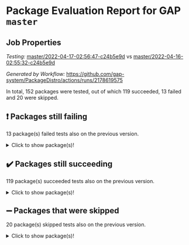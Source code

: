 # Package Evaluation Report for GAP `master`

## Job Properties

*Testing:* [master/2022-04-17-02:56:47-c24b5e9d](https://github.com/gap-system/PackageDistro/blob/data/reports/master/2022-04-17-02:56:47-c24b5e9d) vs [master/2022-04-16-02:55:32-c24b5e9d](https://github.com/gap-system/PackageDistro/blob/data/reports/master/2022-04-16-02:55:32-c24b5e9d)

*Generated by Workflow:* https://github.com/gap-system/PackageDistro/actions/runs/2178619575

In total, 152 packages were tested, out of which 119 succeeded, 13 failed and 20 were skipped.

## :exclamation: Packages still failing

13 package(s) failed tests also on the previous version.
<details><summary>Click to show package(s)!</summary>

- fining 1.4.1 [(failure)](https://github.com/gap-system/PackageDistro/runs/6051317461?check_suite_focus=true)
- francy 1.2.4 [(failure)](https://github.com/gap-system/PackageDistro/runs/6051317539?check_suite_focus=true)
- hap 1.38 [(failure)](https://github.com/gap-system/PackageDistro/runs/6051317702?check_suite_focus=true)
- normalizinterface 1.3.2 [(failure)](https://github.com/gap-system/PackageDistro/runs/6051318673?check_suite_focus=true)
- packagemanager 1.2 [(failure)](https://github.com/gap-system/PackageDistro/runs/6051318820?check_suite_focus=true)
- rcwa 4.6.4 [(failure)](https://github.com/gap-system/PackageDistro/runs/6051319219?check_suite_focus=true)
- recog 1.3.2 [(failure)](https://github.com/gap-system/PackageDistro/runs/6051319249?check_suite_focus=true)
- semigroups 4.0.0 [(failure)](https://github.com/gap-system/PackageDistro/runs/6051319361?check_suite_focus=true)
- sonata 2.9.3 [(failure)](https://github.com/gap-system/PackageDistro/runs/6051319535?check_suite_focus=true)
- transgrp 3.6.1 [(failure)](https://github.com/gap-system/PackageDistro/runs/6051319642?check_suite_focus=true)
- unitlib 4.0.0 [(failure)](https://github.com/gap-system/PackageDistro/runs/6051319690?check_suite_focus=true)
- wedderga 4.10.1 [(failure)](https://github.com/gap-system/PackageDistro/runs/6051319762?check_suite_focus=true)
- yangbaxter 0.9.0 [(failure)](https://github.com/gap-system/PackageDistro/runs/6051319803?check_suite_focus=true)
</details>

## :heavy_check_mark: Packages still succeeding

119 package(s) succeeded tests also on the previous version.
<details><summary>Click to show package(s)!</summary>

- ace 5.4 [(success)](https://github.com/gap-system/PackageDistro/runs/6051316880?check_suite_focus=true)
- aclib 1.3.2 [(success)](https://github.com/gap-system/PackageDistro/runs/6051316919?check_suite_focus=true)
- agt 0.2 [(success)](https://github.com/gap-system/PackageDistro/runs/6051316954?check_suite_focus=true)
- alnuth 3.2.1 [(success)](https://github.com/gap-system/PackageDistro/runs/6051316980?check_suite_focus=true)
- anupq 3.2.6 [(success)](https://github.com/gap-system/PackageDistro/runs/6051317010?check_suite_focus=true)
- atlasrep 2.1.2 [(success)](https://github.com/gap-system/PackageDistro/runs/6051317028?check_suite_focus=true)
- autodoc 2022.03.10 [(success)](https://github.com/gap-system/PackageDistro/runs/6051317044?check_suite_focus=true)
- automata 1.15 [(success)](https://github.com/gap-system/PackageDistro/runs/6051317060?check_suite_focus=true)
- automgrp 1.3.2 [(success)](https://github.com/gap-system/PackageDistro/runs/6051317077?check_suite_focus=true)
- autpgrp 1.10.2 [(success)](https://github.com/gap-system/PackageDistro/runs/6051317101?check_suite_focus=true)
- cap 2022.04-02 [(success)](https://github.com/gap-system/PackageDistro/runs/6051317118?check_suite_focus=true)
- caratinterface 2.3.3 [(success)](https://github.com/gap-system/PackageDistro/runs/6051317137?check_suite_focus=true)
- cddinterface 2020.06.24 [(success)](https://github.com/gap-system/PackageDistro/runs/6051317151?check_suite_focus=true)
- circle 1.6.4 [(success)](https://github.com/gap-system/PackageDistro/runs/6051317170?check_suite_focus=true)
- cohomolo 1.6.10 [(success)](https://github.com/gap-system/PackageDistro/runs/6051317185?check_suite_focus=true)
- congruence 1.2.3 [(success)](https://github.com/gap-system/PackageDistro/runs/6051317203?check_suite_focus=true)
- corelg 1.56 [(success)](https://github.com/gap-system/PackageDistro/runs/6051317216?check_suite_focus=true)
- crime 1.6 [(success)](https://github.com/gap-system/PackageDistro/runs/6051317234?check_suite_focus=true)
- crisp 1.4.5 [(success)](https://github.com/gap-system/PackageDistro/runs/6051317246?check_suite_focus=true)
- crypting 0.10 [(success)](https://github.com/gap-system/PackageDistro/runs/6051317259?check_suite_focus=true)
- cryst 4.1.24 [(success)](https://github.com/gap-system/PackageDistro/runs/6051317268?check_suite_focus=true)
- crystcat 1.1.9 [(success)](https://github.com/gap-system/PackageDistro/runs/6051317281?check_suite_focus=true)
- ctbllib 1.3.3 [(success)](https://github.com/gap-system/PackageDistro/runs/6051317290?check_suite_focus=true)
- cubefree 1.19 [(success)](https://github.com/gap-system/PackageDistro/runs/6051317299?check_suite_focus=true)
- curlinterface 2.2.2 [(success)](https://github.com/gap-system/PackageDistro/runs/6051317311?check_suite_focus=true)
- cvec 2.7.5 [(success)](https://github.com/gap-system/PackageDistro/runs/6051317320?check_suite_focus=true)
- datastructures 0.2.7 [(success)](https://github.com/gap-system/PackageDistro/runs/6051317334?check_suite_focus=true)
- deepthought 1.0.5 [(success)](https://github.com/gap-system/PackageDistro/runs/6051317345?check_suite_focus=true)
- design 1.7 [(success)](https://github.com/gap-system/PackageDistro/runs/6051317356?check_suite_focus=true)
- difsets 2.3.1 [(success)](https://github.com/gap-system/PackageDistro/runs/6051317369?check_suite_focus=true)
- digraphs 1.5.2 [(success)](https://github.com/gap-system/PackageDistro/runs/6051317377?check_suite_focus=true)
- edim 1.3.5 [(success)](https://github.com/gap-system/PackageDistro/runs/6051317390?check_suite_focus=true)
- example 4.3.0 [(success)](https://github.com/gap-system/PackageDistro/runs/6051317402?check_suite_focus=true)
- factint 1.6.3 [(success)](https://github.com/gap-system/PackageDistro/runs/6051317418?check_suite_focus=true)
- ferret 1.0.7 [(success)](https://github.com/gap-system/PackageDistro/runs/6051317428?check_suite_focus=true)
- fga 1.4.0 [(success)](https://github.com/gap-system/PackageDistro/runs/6051317438?check_suite_focus=true)
- float 1.0.3 [(success)](https://github.com/gap-system/PackageDistro/runs/6051317476?check_suite_focus=true)
- format 1.4.3 [(success)](https://github.com/gap-system/PackageDistro/runs/6051317490?check_suite_focus=true)
- forms 1.2.7 [(success)](https://github.com/gap-system/PackageDistro/runs/6051317502?check_suite_focus=true)
- fplsa 1.2.5 [(success)](https://github.com/gap-system/PackageDistro/runs/6051317515?check_suite_focus=true)
- fr 2.4.8 [(success)](https://github.com/gap-system/PackageDistro/runs/6051317526?check_suite_focus=true)
- fwtree 1.3 [(success)](https://github.com/gap-system/PackageDistro/runs/6051317556?check_suite_focus=true)
- gbnp 1.0.5 [(success)](https://github.com/gap-system/PackageDistro/runs/6051317571?check_suite_focus=true)
- generalizedmorphismsforcap 2022.03-03 [(success)](https://github.com/gap-system/PackageDistro/runs/6051317591?check_suite_focus=true)
- genss 1.6.6 [(success)](https://github.com/gap-system/PackageDistro/runs/6051317605?check_suite_focus=true)
- gradedringforhomalg 2022.03-01 [(success)](https://github.com/gap-system/PackageDistro/runs/6051317614?check_suite_focus=true)
- grape 4.8.5 [(success)](https://github.com/gap-system/PackageDistro/runs/6051317624?check_suite_focus=true)
- groupoids 1.69 [(success)](https://github.com/gap-system/PackageDistro/runs/6051317637?check_suite_focus=true)
- grpconst 2.6.2 [(success)](https://github.com/gap-system/PackageDistro/runs/6051317648?check_suite_focus=true)
- guarana 0.96.3 [(success)](https://github.com/gap-system/PackageDistro/runs/6051317659?check_suite_focus=true)
- guava 3.15 [(success)](https://github.com/gap-system/PackageDistro/runs/6051317673?check_suite_focus=true)
- hapcryst 0.1.14 [(success)](https://github.com/gap-system/PackageDistro/runs/6051317733?check_suite_focus=true)
- hecke 1.5.3 [(success)](https://github.com/gap-system/PackageDistro/runs/6051317752?check_suite_focus=true)
- help 3.5 [(success)](https://github.com/gap-system/PackageDistro/runs/6051317772?check_suite_focus=true)
- idrel 2.43 [(success)](https://github.com/gap-system/PackageDistro/runs/6051317796?check_suite_focus=true)
- images 1.3.1 [(success)](https://github.com/gap-system/PackageDistro/runs/6051317826?check_suite_focus=true)
- intpic 0.2.4 [(success)](https://github.com/gap-system/PackageDistro/runs/6051317859?check_suite_focus=true)
- io 4.7.2 [(success)](https://github.com/gap-system/PackageDistro/runs/6051317891?check_suite_focus=true)
- irredsol 1.4.3 [(success)](https://github.com/gap-system/PackageDistro/runs/6051317933?check_suite_focus=true)
- json 2.1.0 [(success)](https://github.com/gap-system/PackageDistro/runs/6051317981?check_suite_focus=true)
- jupyterkernel 1.4.1 [(success)](https://github.com/gap-system/PackageDistro/runs/6051318017?check_suite_focus=true)
- jupyterviz 1.5.1 [(success)](https://github.com/gap-system/PackageDistro/runs/6051318055?check_suite_focus=true)
- kan 1.34 [(success)](https://github.com/gap-system/PackageDistro/runs/6051318089?check_suite_focus=true)
- kbmag 1.5.9 [(success)](https://github.com/gap-system/PackageDistro/runs/6051318136?check_suite_focus=true)
- laguna 3.9.4 [(success)](https://github.com/gap-system/PackageDistro/runs/6051318177?check_suite_focus=true)
- liealgdb 2.2.1 [(success)](https://github.com/gap-system/PackageDistro/runs/6051318216?check_suite_focus=true)
- liepring 2.6 [(success)](https://github.com/gap-system/PackageDistro/runs/6051318260?check_suite_focus=true)
- liering 2.4.2 [(success)](https://github.com/gap-system/PackageDistro/runs/6051318308?check_suite_focus=true)
- linearalgebraforcap 2022.04-02 [(success)](https://github.com/gap-system/PackageDistro/runs/6051318341?check_suite_focus=true)
- loops 3.4.1 [(success)](https://github.com/gap-system/PackageDistro/runs/6051318381?check_suite_focus=true)
- lpres 1.0.3 [(success)](https://github.com/gap-system/PackageDistro/runs/6051318416?check_suite_focus=true)
- majoranaalgebras 1.4 [(success)](https://github.com/gap-system/PackageDistro/runs/6051318457?check_suite_focus=true)
- mapclass 1.4.5 [(success)](https://github.com/gap-system/PackageDistro/runs/6051318508?check_suite_focus=true)
- matgrp 0.64 [(success)](https://github.com/gap-system/PackageDistro/runs/6051318528?check_suite_focus=true)
- modisom 2.5.1 [(success)](https://github.com/gap-system/PackageDistro/runs/6051318553?check_suite_focus=true)
- modulepresentationsforcap 2022.03-02 [(success)](https://github.com/gap-system/PackageDistro/runs/6051318575?check_suite_focus=true)
- monoidalcategories 2022.03-02 [(success)](https://github.com/gap-system/PackageDistro/runs/6051318589?check_suite_focus=true)
- nconvex 2020.11-04 [(success)](https://github.com/gap-system/PackageDistro/runs/6051318606?check_suite_focus=true)
- nilmat 1.4.1 [(success)](https://github.com/gap-system/PackageDistro/runs/6051318621?check_suite_focus=true)
- nock 1.5 [(success)](https://github.com/gap-system/PackageDistro/runs/6051318649?check_suite_focus=true)
- nq 2.5.8 [(success)](https://github.com/gap-system/PackageDistro/runs/6051318700?check_suite_focus=true)
- numericalsgps 1.3.0 [(success)](https://github.com/gap-system/PackageDistro/runs/6051318737?check_suite_focus=true)
- openmath 11.5.0 [(success)](https://github.com/gap-system/PackageDistro/runs/6051318775?check_suite_focus=true)
- orb 4.8.4 [(success)](https://github.com/gap-system/PackageDistro/runs/6051318801?check_suite_focus=true)
- patternclass 2.4.2 [(success)](https://github.com/gap-system/PackageDistro/runs/6051318847?check_suite_focus=true)
- permut 2.0.4 [(success)](https://github.com/gap-system/PackageDistro/runs/6051318884?check_suite_focus=true)
- polenta 1.3.10 [(success)](https://github.com/gap-system/PackageDistro/runs/6051318951?check_suite_focus=true)
- polymaking 0.8.6 [(success)](https://github.com/gap-system/PackageDistro/runs/6051319001?check_suite_focus=true)
- primgrp 3.4.1 [(success)](https://github.com/gap-system/PackageDistro/runs/6051319055?check_suite_focus=true)
- profiling 2.5.0 [(success)](https://github.com/gap-system/PackageDistro/runs/6051319092?check_suite_focus=true)
- qpa 1.33 [(success)](https://github.com/gap-system/PackageDistro/runs/6051319146?check_suite_focus=true)
- quagroup 1.8.3 [(success)](https://github.com/gap-system/PackageDistro/runs/6051319179?check_suite_focus=true)
- radiroot 2.9 [(success)](https://github.com/gap-system/PackageDistro/runs/6051319195?check_suite_focus=true)
- rds 1.8 [(success)](https://github.com/gap-system/PackageDistro/runs/6051319231?check_suite_focus=true)
- repndecomp 1.2.1 [(success)](https://github.com/gap-system/PackageDistro/runs/6051319262?check_suite_focus=true)
- repsn 3.1.0 [(success)](https://github.com/gap-system/PackageDistro/runs/6051319285?check_suite_focus=true)
- resclasses 4.7.2 [(success)](https://github.com/gap-system/PackageDistro/runs/6051319308?check_suite_focus=true)
- scscp 2.3.1 [(success)](https://github.com/gap-system/PackageDistro/runs/6051319332?check_suite_focus=true)
- sglppow 2.2 [(success)](https://github.com/gap-system/PackageDistro/runs/6051319387?check_suite_focus=true)
- sgpviz 0.999.5 [(success)](https://github.com/gap-system/PackageDistro/runs/6051319412?check_suite_focus=true)
- simpcomp 2.1.14 [(success)](https://github.com/gap-system/PackageDistro/runs/6051319434?check_suite_focus=true)
- singular 2020.12.18 [(success)](https://github.com/gap-system/PackageDistro/runs/6051319466?check_suite_focus=true)
- sla 1.5.3 [(success)](https://github.com/gap-system/PackageDistro/runs/6051319490?check_suite_focus=true)
- smallgrp 1.5 [(success)](https://github.com/gap-system/PackageDistro/runs/6051319503?check_suite_focus=true)
- smallsemi 0.6.13 [(success)](https://github.com/gap-system/PackageDistro/runs/6051319520?check_suite_focus=true)
- sophus 1.25 [(success)](https://github.com/gap-system/PackageDistro/runs/6051319550?check_suite_focus=true)
- spinsym 1.5.2 [(success)](https://github.com/gap-system/PackageDistro/runs/6051319565?check_suite_focus=true)
- symbcompcc 1.3.2 [(success)](https://github.com/gap-system/PackageDistro/runs/6051319579?check_suite_focus=true)
- thelma 1.3 [(success)](https://github.com/gap-system/PackageDistro/runs/6051319593?check_suite_focus=true)
- tomlib 1.2.9 [(success)](https://github.com/gap-system/PackageDistro/runs/6051319612?check_suite_focus=true)
- toric 1.9.5 [(success)](https://github.com/gap-system/PackageDistro/runs/6051319624?check_suite_focus=true)
- ugaly 4.0.2 [(success)](https://github.com/gap-system/PackageDistro/runs/6051319661?check_suite_focus=true)
- unipot 1.5 [(success)](https://github.com/gap-system/PackageDistro/runs/6051319676?check_suite_focus=true)
- utils 0.72 [(success)](https://github.com/gap-system/PackageDistro/runs/6051319713?check_suite_focus=true)
- uuid 0.7 [(success)](https://github.com/gap-system/PackageDistro/runs/6051319725?check_suite_focus=true)
- walrus 0.9991 [(success)](https://github.com/gap-system/PackageDistro/runs/6051319742?check_suite_focus=true)
- xmod 2.86 [(success)](https://github.com/gap-system/PackageDistro/runs/6051319776?check_suite_focus=true)
- xmodalg 1.18 [(success)](https://github.com/gap-system/PackageDistro/runs/6051319790?check_suite_focus=true)
- zeromqinterface 0.13 [(success)](https://github.com/gap-system/PackageDistro/runs/6051319822?check_suite_focus=true)
</details>

## :heavy_minus_sign: Packages that were skipped

20 package(s) skipped tests also on the previous version.
<details><summary>Click to show package(s)!</summary>

- 4ti2interface 2022.03-01 [(skipped)](https://github.com/gap-system/PackageDistro/runs/6051290390?check_suite_focus=true)
- browse 1.8.14 [(skipped)](https://github.com/gap-system/PackageDistro/runs/6051290390?check_suite_focus=true)
- examplesforhomalg 2022.03-01 [(skipped)](https://github.com/gap-system/PackageDistro/runs/6051290390?check_suite_focus=true)
- gapdoc 1.6.5 [(skipped)](https://github.com/gap-system/PackageDistro/runs/6051290390?check_suite_focus=true)
- gauss 2022.03-01 [(skipped)](https://github.com/gap-system/PackageDistro/runs/6051290390?check_suite_focus=true)
- gaussforhomalg 2022.03-01 [(skipped)](https://github.com/gap-system/PackageDistro/runs/6051290390?check_suite_focus=true)
- gradedmodules 2022.03-01 [(skipped)](https://github.com/gap-system/PackageDistro/runs/6051290390?check_suite_focus=true)
- homalg 2022.03-01 [(skipped)](https://github.com/gap-system/PackageDistro/runs/6051290390?check_suite_focus=true)
- homalgtocas 2022.03-01 [(skipped)](https://github.com/gap-system/PackageDistro/runs/6051290390?check_suite_focus=true)
- io_forhomalg 2022.03-01 [(skipped)](https://github.com/gap-system/PackageDistro/runs/6051290390?check_suite_focus=true)
- itc 1.5.1 [(skipped)](https://github.com/gap-system/PackageDistro/runs/6051290390?check_suite_focus=true)
- localizeringforhomalg 2022.03-01 [(skipped)](https://github.com/gap-system/PackageDistro/runs/6051290390?check_suite_focus=true)
- matricesforhomalg 2022.03-02 [(skipped)](https://github.com/gap-system/PackageDistro/runs/6051290390?check_suite_focus=true)
- modules 2022.03-01 [(skipped)](https://github.com/gap-system/PackageDistro/runs/6051290390?check_suite_focus=true)
- polycyclic 2.16 [(skipped)](https://github.com/gap-system/PackageDistro/runs/6051290390?check_suite_focus=true)
- ringsforhomalg 2022.03-01 [(skipped)](https://github.com/gap-system/PackageDistro/runs/6051290390?check_suite_focus=true)
- sco 2022.03-01 [(skipped)](https://github.com/gap-system/PackageDistro/runs/6051290390?check_suite_focus=true)
- toolsforhomalg 2022.04-01 [(skipped)](https://github.com/gap-system/PackageDistro/runs/6051290390?check_suite_focus=true)
- toricvarieties 2022.03.23 [(skipped)](https://github.com/gap-system/PackageDistro/runs/6051290390?check_suite_focus=true)
- xgap 4.31 [(skipped)](https://github.com/gap-system/PackageDistro/runs/6051290390?check_suite_focus=true)
</details>


